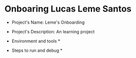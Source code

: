 # Onboaring Lucas Leme Santos

- Project's Name: Leme's Onboarding

- Project's Description: An learning project

- Environment and tools *

- Steps to run and debug *